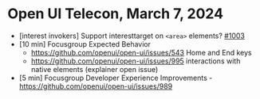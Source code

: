 Open UI Telecon, March 7, 2024
===================================

  * [interest invokers] Support interesttarget on `<area>` elements? [#1003](https://github.com/openui/open-ui/issues/1003)
  * [10 min] Focusgroup Expected Behavior
      * https://github.com/openui/open-ui/issues/543 Home and End keys
      * https://github.com/openui/open-ui/issues/995 interactions with native elements (explainer open issue)
   * [5 min] Focusgroup Developer Experience Improvements - https://github.com/openui/open-ui/issues/989

